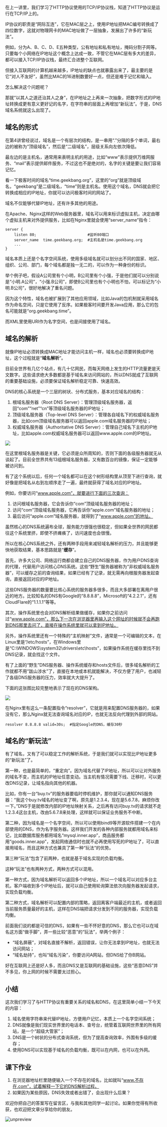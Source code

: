 在上一讲里，我们学习了HTTP协议使用的TCP/IP协议栈，知道了HTTP协议是运行在TCP/IP上的。

IP协议的职责是“网际互连”，它在MAC层之上，使用IP地址把MAC编号转换成了四位数字，这就对物理网卡的MAC地址做了一层抽象，发展出了许多的“新玩法”。

例如，分为A、B、C、D、E五种类型，公有地址和私有地址，掩码分割子网等。只要每个小网络在IP地址这个概念上达成一致，不管它在MAC层有多大的差异，都可以接入TCP/IP协议栈，最终汇合进整个互联网。

但接入互联网的计算机越来越多，IP地址的缺点也就暴露出来了，最主要的是它“对人不友好”，虽然比MAC的16进制数要好一点，但还是难于记忆和输入。

怎么解决这个问题呢？

那就“以其人之道还治其人之身”，在IP地址之上再来一次抽象，把数字形式的IP地址转换成更有意义更好记的名字，在字符串的层面上再增加“新玩法”。于是，DNS域名系统就这么出现了。

## 域名的形式

在第4讲曾经说过，域名是一个有层次的结构，是一串用“.”分隔的多个单词，最右边的被称为“顶级域名”，然后是“二级域名”，层级关系向左依次降低。

最左边的是主机名，通常用来表明主机的用途，比如“www”表示提供万维网服务、“mail”表示提供邮件服务，不过这也不是绝对的，名字的关键是要让我们容易记忆。

<!-- [[[read_end]]] -->

看一下极客时间的域名“time.geekbang.org”，这里的“org”就是顶级域名，“geekbang”是二级域名，“time”则是主机名。使用这个域名，DNS就会把它转换成相应的IP地址，你就可以访问极客时间的网站了。

域名不仅能够代替IP地址，还有许多其他的用途。

在Apache、Nginx这样的Web服务器里，域名可以用来标识虚拟主机，决定由哪个虚拟主机来对外提供服务，比如在Nginx里就会使用“server\_name”指令：

    server {
        listen 80;                       #监听80端口
        server_name  time.geekbang.org;  #主机名是time.geekbang.org
        ...
    }
    

域名本质上还是个名字空间系统，使用多级域名就可以划分出不同的国家、地区、组织、公司、部门，每个域名都是独一无二的，可以作为一种身份的标识。

举个例子吧，假设A公司里有个小明，B公司里有个小强，于是他们就可以分别说是“小明.A公司”，“小强.B公司”，即使B公司里也有个小明也不怕，可以标记为“小明.B公司”，很好地解决了重名问题。

因为这个特性，域名也被扩展到了其他应用领域，比如Java的包机制就采用域名作为命名空间，只是它使用了反序。如果极客时间要开发Java应用，那么它的包名可能就是“org.geekbang.time”。

而XML里使用URI作为名字空间，也是间接使用了域名。

## 域名的解析

就像IP地址必须转换成MAC地址才能访问主机一样，域名也必须要转换成IP地址，这个过程就是“**域名解析**”。

目前全世界有几亿个站点，有几十亿网民，而每天网络上发生的HTTP流量更是天文数字。这些请求绝大多数都是基于域名来访问网站的，所以DNS就成了互联网的重要基础设施，必须要保证域名解析稳定可靠、快速高效。

DNS的核心系统是一个三层的树状、分布式服务，基本对应域名的结构：

1.  根域名服务器（Root DNS Server）：管理顶级域名服务器，返回“com”“net”“cn”等顶级域名服务器的IP地址；
2.  顶级域名服务器（Top-level DNS Server）：管理各自域名下的权威域名服务器，比如com顶级域名服务器可以返回apple.com域名服务器的IP地址；
3.  权威域名服务器（Authoritative DNS Server）：管理自己域名下主机的IP地址，比如apple.com权威域名服务器可以返回www.apple.com的IP地址。

![](https://static001.geekbang.org/resource/image/6b/f2/6b020454987543efdd1cf6ddec784bf2.png)

在这里根域名服务器是关键，它必须是众所周知的，否则下面的各级服务器就无从谈起了。目前全世界共有13组根域名服务器，又有数百台的镜像，保证一定能够被访问到。

有了这个系统以后，任何一个域名都可以在这个树形结构里从顶至下进行查询，就好像是把域名从右到左顺序走了一遍，最终就获得了域名对应的IP地址。

例如，你要访问“www.apple.com”，就要进行下面的三次查询：

1.  访问根域名服务器，它会告诉你“com”顶级域名服务器的地址；
2.  访问“com”顶级域名服务器，它再告诉你“apple.com”域名服务器的地址；
3.  最后访问“apple.com”域名服务器，就得到了“www.apple.com”的地址。

虽然核心的DNS系统遍布全球，服务能力很强也很稳定，但如果全世界的网民都往这个系统里挤，即使不挤瘫痪了，访问速度也会很慢。

所以在核心DNS系统之外，还有两种手段用来减轻域名解析的压力，并且能够更快地获取结果，基本思路就是“**缓存**”。

首先，许多大公司、网络运行商都会建立自己的DNS服务器，作为用户DNS查询的代理，代替用户访问核心DNS系统。这些“野生”服务器被称为“非权威域名服务器”，可以缓存之前的查询结果，如果已经有了记录，就无需再向根服务器发起查询，直接返回对应的IP地址。

这些DNS服务器的数量要比核心系统的服务器多很多，而且大多部署在离用户很近的地方。比较知名的DNS有Google的“8.8.8.8”，Microsoft的“4.2.2.1”，还有CloudFlare的“1.1.1.1”等等。

其次，操作系统里也会对DNS解析结果做缓存，如果你之前访问过“www.apple.com”，那么下一次在浏览器里再输入这个网址的时候就不会再跑到DNS那里去问了，直接在操作系统里就可以拿到IP地址。

另外，操作系统里还有一个特殊的“主机映射”文件，通常是一个可编辑的文本，在Linux里是“/etc/hosts”，在Windows里是“C:\\WINDOWS\\system32\\drivers\\etc\\hosts”，如果操作系统在缓存里找不到DNS记录，就会找这个文件。

有了上面的“野生”DNS服务器、操作系统缓存和hosts文件后，很多域名解析的工作就都不用“跋山涉水”了，直接在本地或本机就能解决，不仅方便了用户，也减轻了各级DNS服务器的压力，效率就大大提升了。

下面的这张图比较完整地表示了现在的DNS架构。

![](https://static001.geekbang.org/resource/image/e5/ac/e51df3245609880641043af65bba94ac.png)

在Nginx里有这么一条配置指令“resolver”，它就是用来配置DNS服务器的，如果没有它，那么Nginx就无法查询域名对应的IP，也就无法反向代理到外部的网站。

    resolver 8.8.8.8 valid=30s;  #指定Google的DNS，缓存30秒
    

## 域名的“新玩法”

有了域名，又有了可以稳定工作的解析系统，于是我们就可以实现比IP地址更多的“新玩法”了。

第一种，也是最简单的，“重定向”。因为域名代替了IP地址，所以可以让对外服务的域名不变，而主机的IP地址任意变动。当主机有情况需要下线、迁移时，可以更改DNS记录，让域名指向其他的机器。

比如，你有一台“buy.tv”的服务器要临时停机维护，那你就可以通知DNS服务器：“我这个buy.tv域名的地址变了啊，原先是1.2.3.4，现在是5.6.7.8，麻烦你改一下。”DNS于是就修改内部的IP地址映射关系，之后再有访问buy.tv的请求就不走1.2.3.4这台主机，改由5.6.7.8来处理，这样就可以保证业务服务不中断。

第二种，因为域名是一个名字空间，所以可以使用bind9等开源软件搭建一个在内部使用的DNS，作为名字服务器。这样我们开发的各种内部服务就都用域名来标记，比如数据库服务都用域名“mysql.inner.app”，商品服务都用“goods.inner.app”，发起网络通信时也就不必再使用写死的IP地址了，可以直接用域名，而且这种方式也兼具了第一种“玩法”的优势。

第三种“玩法”包含了前两种，也就是基于域名实现的负载均衡。

这种“玩法”也有两种方式，两种方式可以混用。

第一种方式，因为域名解析可以返回多个IP地址，所以一个域名可以对应多台主机，客户端收到多个IP地址后，就可以自己使用轮询算法依次向服务器发起请求，实现负载均衡。

第二种方式，域名解析可以配置内部的策略，返回离客户端最近的主机，或者返回当前服务质量最好的主机，这样在DNS端把请求分发到不同的服务器，实现负载均衡。

前面我们说的都是可信的DNS，如果有一些不怀好意的DNS，那么它也可以在域名这方面“做手脚”，弄一些比较“恶意”的“玩法”，举两个例子：

* “域名屏蔽”，对域名直接不解析，返回错误，让你无法拿到IP地址，也就无法访问网站；
* “域名劫持”，也叫“域名污染”，你要访问A网站，但DNS给了你B网站。

好在互联网上还是好人多，而且DNS又是互联网的基础设施，这些“恶意DNS”并不多见，你上网的时候不需要太过担心。

## 小结

这次我们学习了与HTTP协议有重要关系的域名和DNS，在这里简单小结一下今天的内容：

1.  域名使用字符串来代替IP地址，方便用户记忆，本质上一个名字空间系统；
2.  DNS就像是我们现实世界里的电话本、查号台，统管着互联网世界里的所有网站，是一个“超级大管家”；
3.  DNS是一个树状的分布式查询系统，但为了提高查询效率，外围有多级的缓存；
4.  使用DNS可以实现基于域名的负载均衡，既可以在内网，也可以在外网。

## 课下作业

1.  在浏览器地址栏里随便输入一个不存在的域名，比如就叫“www.不存在.com”，试着解释一下它的DNS解析过程。
2.  如果因为某些原因，DNS失效或者出错了，会出现什么后果？

欢迎你把自己的答案写在留言区，与我和其他同学一起讨论。如果你觉得有所收获，也欢迎把文章分享给你的朋友。

![unpreview](https://static001.geekbang.org/resource/image/78/36/7838e0e705864ddfeacc79e0aeb8f236.png)